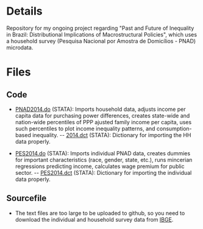 # Details

Repository for my ongoing project regarding "Past and Future of Inequality in Brazil: Distributional Implications of Macrostructural Policies", which uses a household survey (Pesquisa Nacional por Amostra de Domicílios - PNAD) microdata. 

# Files

## Code

- [PNAD2014.do](https://github.com/omercadopopular/cgoes/edit/master/inequalitybrazil/pnad2014.do) (STATA): Imports household data, adjusts income per capita data for purchasing power differences, creates state-wide and nation-wide percentiles of PPP ajusted family income per capita, uses such percentiles to plot income inequality patterns, and consumption-based inequality.
-- [2014.dct](https://github.com/omercadopopular/cgoes/edit/master/inequalitybrazil/2014.dct) (STATA): Dictionary for importing the HH data properly.

- [PES2014.do](https://github.com/omercadopopular/cgoes/edit/master/inequalitybrazil/pes2014.do) (STATA): Imports individual PNAD data, creates dummies for important characteristics (race, gender, state, etc.), runs mincerian regressions predicting income, calculates wage premium for public sector.
-- [PES2014.dct](https://github.com/omercadopopular/cgoes/edit/master/inequalitybrazil/pes2014.dct) (STATA): Dictionary for importing the individual data properly.

## Sourcefile

- The text files are too large to be uploaded to github, so you need to download the individual and household survey data from [IBGE](http://www.ibge.gov.br/home/estatistica/populacao/trabalhoerendimento/pnad2014/microdados.shtm).

